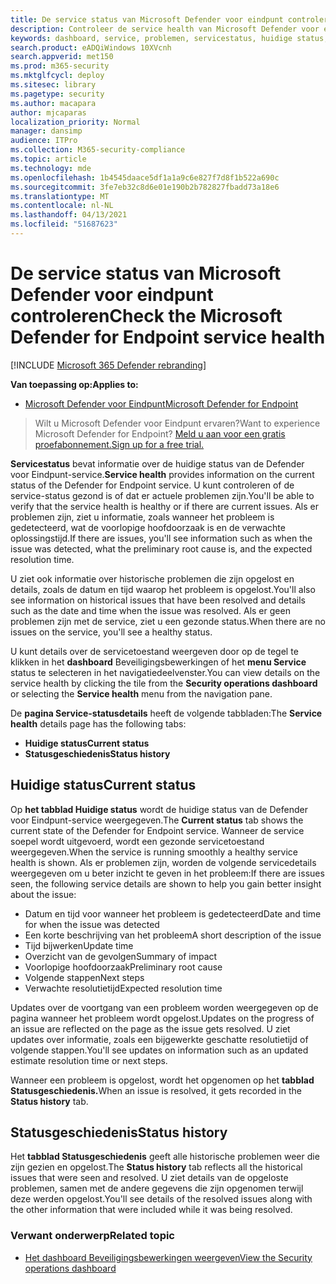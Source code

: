 ```yaml
---
title: De service status van Microsoft Defender voor eindpunt controleren
description: Controleer de service health van Microsoft Defender voor eindpunten, kijk of er problemen zijn met de service en bekijk eerdere problemen die zijn opgelost.
keywords: dashboard, service, problemen, servicestatus, huidige status, statusgeschiedenis, overzicht van de gevolgen, voorlopige oorzaak, oplossing, resolutietijd, verwachte resolutietijd
search.product: eADQiWindows 10XVcnh
search.appverid: met150
ms.prod: m365-security
ms.mktglfcycl: deploy
ms.sitesec: library
ms.pagetype: security
ms.author: macapara
author: mjcaparas
localization_priority: Normal
manager: dansimp
audience: ITPro
ms.collection: M365-security-compliance
ms.topic: article
ms.technology: mde
ms.openlocfilehash: 1b4545daace5df1a1a9c6e827f7d8f1b522a690c
ms.sourcegitcommit: 3fe7eb32c8d6e01e190b2b782827fbadd73a18e6
ms.translationtype: MT
ms.contentlocale: nl-NL
ms.lasthandoff: 04/13/2021
ms.locfileid: "51687623"
---
```

# <a name="check-the-microsoft-defender-for-endpoint-service-health"></a><span data-ttu-id="e3a3b-104">De service status van Microsoft Defender voor eindpunt controleren</span><span class="sxs-lookup"><span data-stu-id="e3a3b-104">Check the Microsoft Defender for Endpoint service health</span></span>

[!INCLUDE [Microsoft 365 Defender rebranding](../../includes/microsoft-defender.md)]


<span data-ttu-id="e3a3b-105">**Van toepassing op:**</span><span class="sxs-lookup"><span data-stu-id="e3a3b-105">**Applies to:**</span></span>
- [<span data-ttu-id="e3a3b-106">Microsoft Defender voor Eindpunt</span><span class="sxs-lookup"><span data-stu-id="e3a3b-106">Microsoft Defender for Endpoint</span></span>](https://go.microsoft.com/fwlink/?linkid=2154037)



><span data-ttu-id="e3a3b-107">Wilt u Microsoft Defender voor Eindpunt ervaren?</span><span class="sxs-lookup"><span data-stu-id="e3a3b-107">Want to experience Microsoft Defender for Endpoint?</span></span> [<span data-ttu-id="e3a3b-108">Meld u aan voor een gratis proefabonnement.</span><span class="sxs-lookup"><span data-stu-id="e3a3b-108">Sign up for a free trial.</span></span>](https://www.microsoft.com/microsoft-365/windows/microsoft-defender-atp?ocid=docs-wdatp-servicestatus-abovefoldlink)

<span data-ttu-id="e3a3b-109">**Servicestatus** bevat informatie over de huidige status van de Defender voor Eindpunt-service.</span><span class="sxs-lookup"><span data-stu-id="e3a3b-109">**Service health** provides information on the current status of the Defender for Endpoint service.</span></span> <span data-ttu-id="e3a3b-110">U kunt controleren of de service-status gezond is of dat er actuele problemen zijn.</span><span class="sxs-lookup"><span data-stu-id="e3a3b-110">You'll be able to verify that the service health is healthy or if there are current issues.</span></span> <span data-ttu-id="e3a3b-111">Als er problemen zijn, ziet u informatie, zoals wanneer het probleem is gedetecteerd, wat de voorlopige hoofdoorzaak is en de verwachte oplossingstijd.</span><span class="sxs-lookup"><span data-stu-id="e3a3b-111">If there are issues, you'll see information such as when the issue was detected, what the preliminary root cause is, and the expected resolution time.</span></span>

<span data-ttu-id="e3a3b-112">U ziet ook informatie over historische problemen die zijn opgelost en details, zoals de datum en tijd waarop het probleem is opgelost.</span><span class="sxs-lookup"><span data-stu-id="e3a3b-112">You'll also see information on historical issues that have been resolved and details such as the date and time when the issue was resolved.</span></span> <span data-ttu-id="e3a3b-113">Als er geen problemen zijn met de service, ziet u een gezonde status.</span><span class="sxs-lookup"><span data-stu-id="e3a3b-113">When there are no issues on the service, you'll see a healthy status.</span></span>

<span data-ttu-id="e3a3b-114">U kunt details over de servicetoestand weergeven door op de tegel te klikken in het **dashboard** Beveiligingsbewerkingen of het **menu Service** status te selecteren in het navigatiedeelvenster.</span><span class="sxs-lookup"><span data-stu-id="e3a3b-114">You can view details on the service health by clicking the tile from the **Security operations dashboard** or selecting the **Service health** menu from the navigation pane.</span></span>

<span data-ttu-id="e3a3b-115">De **pagina Service-statusdetails** heeft de volgende tabbladen:</span><span class="sxs-lookup"><span data-stu-id="e3a3b-115">The **Service health** details page has the following tabs:</span></span>

- <span data-ttu-id="e3a3b-116">**Huidige status**</span><span class="sxs-lookup"><span data-stu-id="e3a3b-116">**Current status**</span></span>
- <span data-ttu-id="e3a3b-117">**Statusgeschiedenis**</span><span class="sxs-lookup"><span data-stu-id="e3a3b-117">**Status history**</span></span>

## <a name="current-status"></a><span data-ttu-id="e3a3b-118">Huidige status</span><span class="sxs-lookup"><span data-stu-id="e3a3b-118">Current status</span></span>
<span data-ttu-id="e3a3b-119">Op **het tabblad Huidige status** wordt de huidige status van de Defender voor Eindpunt-service weergegeven.</span><span class="sxs-lookup"><span data-stu-id="e3a3b-119">The **Current status** tab shows the current state of the Defender for Endpoint service.</span></span> <span data-ttu-id="e3a3b-120">Wanneer de service soepel wordt uitgevoerd, wordt een gezonde servicetoestand weergegeven.</span><span class="sxs-lookup"><span data-stu-id="e3a3b-120">When the service is running smoothly a healthy service health is shown.</span></span> <span data-ttu-id="e3a3b-121">Als er problemen zijn, worden de volgende servicedetails weergegeven om u beter inzicht te geven in het probleem:</span><span class="sxs-lookup"><span data-stu-id="e3a3b-121">If there are issues seen, the following service details are shown to help you gain better insight about the issue:</span></span>

- <span data-ttu-id="e3a3b-122">Datum en tijd voor wanneer het probleem is gedetecteerd</span><span class="sxs-lookup"><span data-stu-id="e3a3b-122">Date and time for when the issue was detected</span></span>
- <span data-ttu-id="e3a3b-123">Een korte beschrijving van het probleem</span><span class="sxs-lookup"><span data-stu-id="e3a3b-123">A short description of the issue</span></span>
- <span data-ttu-id="e3a3b-124">Tijd bijwerken</span><span class="sxs-lookup"><span data-stu-id="e3a3b-124">Update time</span></span>
- <span data-ttu-id="e3a3b-125">Overzicht van de gevolgen</span><span class="sxs-lookup"><span data-stu-id="e3a3b-125">Summary of impact</span></span>
- <span data-ttu-id="e3a3b-126">Voorlopige hoofdoorzaak</span><span class="sxs-lookup"><span data-stu-id="e3a3b-126">Preliminary root cause</span></span>
- <span data-ttu-id="e3a3b-127">Volgende stappen</span><span class="sxs-lookup"><span data-stu-id="e3a3b-127">Next steps</span></span>
- <span data-ttu-id="e3a3b-128">Verwachte resolutietijd</span><span class="sxs-lookup"><span data-stu-id="e3a3b-128">Expected resolution time</span></span>

<span data-ttu-id="e3a3b-129">Updates over de voortgang van een probleem worden weergegeven op de pagina wanneer het probleem wordt opgelost.</span><span class="sxs-lookup"><span data-stu-id="e3a3b-129">Updates on the progress of an issue are reflected on the page as the issue gets resolved.</span></span> <span data-ttu-id="e3a3b-130">U ziet updates over informatie, zoals een bijgewerkte geschatte resolutietijd of volgende stappen.</span><span class="sxs-lookup"><span data-stu-id="e3a3b-130">You'll see updates on information such as an updated estimate resolution time or next steps.</span></span>

<span data-ttu-id="e3a3b-131">Wanneer een probleem is opgelost, wordt het opgenomen op het **tabblad Statusgeschiedenis.**</span><span class="sxs-lookup"><span data-stu-id="e3a3b-131">When an issue is resolved, it gets recorded in the **Status history** tab.</span></span>

## <a name="status-history"></a><span data-ttu-id="e3a3b-132">Statusgeschiedenis</span><span class="sxs-lookup"><span data-stu-id="e3a3b-132">Status history</span></span>
<span data-ttu-id="e3a3b-133">Het **tabblad Statusgeschiedenis** geeft alle historische problemen weer die zijn gezien en opgelost.</span><span class="sxs-lookup"><span data-stu-id="e3a3b-133">The **Status history** tab reflects all the historical issues that were seen and resolved.</span></span> <span data-ttu-id="e3a3b-134">U ziet details van de opgeloste problemen, samen met de andere gegevens die zijn opgenomen terwijl deze werden opgelost.</span><span class="sxs-lookup"><span data-stu-id="e3a3b-134">You'll see details of the resolved issues along with the other information that were included while it was being resolved.</span></span>

### <a name="related-topic"></a><span data-ttu-id="e3a3b-135">Verwant onderwerp</span><span class="sxs-lookup"><span data-stu-id="e3a3b-135">Related topic</span></span>
- [<span data-ttu-id="e3a3b-136">Het dashboard Beveiligingsbewerkingen weergeven</span><span class="sxs-lookup"><span data-stu-id="e3a3b-136">View the Security operations dashboard</span></span>](security-operations-dashboard.md)
